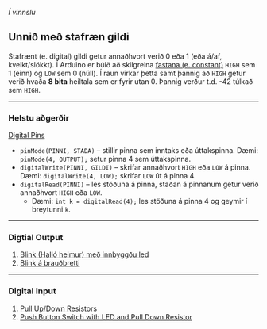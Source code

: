 _Í vinnslu_ 

## Unnið með stafræn gildi

Stafrænt (e. digital) gildi getur annaðhvort verið 0 eða 1 (eða á/af, kveikt/slökkt). Í Arduino er búið að skilgreina [fastana (e. constant)](https://www.arduino.cc/reference/en/language/variables/constants/constants/) ```HIGH``` sem 1 (einn) og ```LOW``` sem 0 (núll). Í raun virkar þetta samt þannig að ```HIGH``` getur verið hvaða **8 bita** heiltala sem er fyrir utan 0. Þannig verður t.d. -42 túlkað sem ```HIGH```.

---

### Helstu aðgerðir
[Digital Pins](https://www.arduino.cc/en/Tutorial/Foundations/DigitalPins)

- ```pinMode(PINNI, STADA)``` – stillir pinna sem inntaks eða úttakspinna. Dæmi: ```pinMode(4, OUTPUT);``` setur pinna 4 sem úttakspinna.
- ```digitalWrite(PINNI, GILDI)``` – skrifar annaðhvort ```HIGH``` eða ```LOW``` á pinna. Dæmi: ```digitalWrite(4, LOW);``` skrifar ```LOW``` út á pinna 4.
- ```digitalRead(PINNI)``` – les stöðuna á pinna, staðan á pinnanum getur verið annaðhvort ```HIGH``` eða ```LOW```. 
   - Dæmi: ```int k = digitalRead(4);``` les stöðuna á pinna 4 og geymir í breytunni ```k```.

---

### Digtial Output 

1. [Blink (Halló heimur) með innbyggðu led](https://learn.adafruit.com/ladyadas-learn-arduino-lesson-number-1)
1. [Blink á brauðbretti](https://learn.adafruit.com/adafruit-arduino-lesson-2-leds/overview)

---

### Digital Input 

1. [Pull Up/Down Resistors](https://github.com/VESM2VT/Efni/blob/main/Kennsluefni/PullUp_PullDown_Resistors.md)
1. [Push Button Switch with LED and Pull Down Resistor](https://unciarobotics.com/robotics/interfacing-arduino-push-button-switch-with-led-digitalread/)
